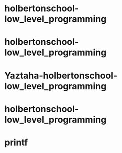 # holbertonschool-low_level_programming
# holbertonschool-low_level_programming
# Yaztaha-holbertonschool-low_level_programming
# holbertonschool-low_level_programming
# printf
